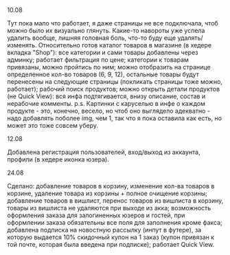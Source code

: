 10.08 

Тут пока мало что работает, я даже страницы не все подключала, чтоб можно было их визуально глянуть. 
Какие-то навороты уже успела удалить вообще, лишняя головная боль, что-то буду еще удалять/изменять.
Относительно готов каталог товаров в магазине (в хедере вкладка "Shop"): все категории и сами товары добавлены через админку; работает фильтрация по цене; 
категории к товарам привязаны, можно пройтись по ним; можно отобразить на странице определенное кол-во товаров (6, 9, 12), остальные товары будут перенесены на следующие страницы (покликать страницы тоже можно, работает);
рабочий поиск продуктов; можно открыть детали продуктов (не Quick View): вся инфа подтягивается, внизу описание, состав и нерабочие комменты. 
p.s. Картинки с каруселью в инфе о каждом продукте - это, конечно, весело, но чтоб оно выглядело адекватно - надо добавлять поболее img, чем 1, так что я пока оставила как есть, но может это тоже совсем уберу.

12.08

Добавлена регистрация пользователей, вход/выход из аккаунта, профили (в хедере иконка юзера). 

24.08

Сделано: добавление товаров в корзину, изменение кол-ва товаров в корзине, удаление товара из корзины + полное очищение корзины; 
добавление товаров в вишлист, перенос товаров из вишлиста в корзину, товары из вишлиста не удаляются при выходе из акка; 
возможность оформления заказа для залогиненных юзеров и гостей, при оформлении заказа обязательны все поля для заполнения кроме факса; 
добавлена подписка на новостную рассылку (инпут в футере), за которую выдается 10% скидочный купон на 1 заказ (купон привязан к той почте, которая была введена при подписке); работает Quick View.
